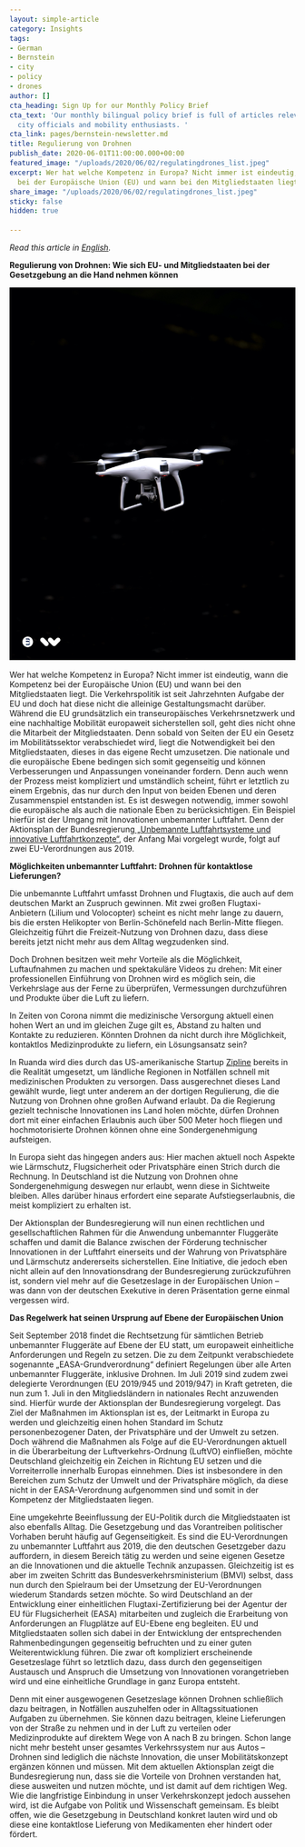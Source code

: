 ```yaml
---
layout: simple-article
category: Insights
tags:
- German
- Bernstein
- city
- policy
- drones
author: []
cta_heading: Sign Up for our Monthly Policy Brief
cta_text: 'Our monthly bilingual policy brief is full of articles relevant to policymakers,
  city officials and mobility enthusiasts. '
cta_link: pages/bernstein-newsletter.md
title: Regulierung von Drohnen
publish_date: 2020-06-01T11:00:00.000+00:00
featured_image: "/uploads/2020/06/02/regulatingdrones_list.jpeg"
excerpt: Wer hat welche Kompetenz in Europa? Nicht immer ist eindeutig, wann die Kompetenz
  bei der Europäische Union (EU) und wann bei den Mitgliedstaaten liegt.
share_image: "/uploads/2020/06/02/regulatingdrones_list.jpeg"
sticky: false
hidden: true

---
```

_Read this article in_ [_English_](www.wundermobility.com//blog/regulating-drones-how-the-eu-and-member-states-can-have-a-hand-in-legislation)_._

**Regulierung von Drohnen: Wie sich EU- und Mitgliedstaaten bei der Gesetzgebung an die Hand nehmen können**

![](/uploads/2020/06/02/regulatingdrones_body.jpg)

Wer hat welche Kompetenz in Europa? Nicht immer ist eindeutig, wann die Kompetenz bei der Europäische Union (EU) und wann bei den Mitgliedstaaten liegt. Die Verkehrspolitik ist seit Jahrzehnten Aufgabe der EU und doch hat diese nicht die alleinige Gestaltungsmacht darüber. Während die EU grundsätzlich ein transeuropäisches Verkehrsnetzwerk und eine nachhaltige Mobilität europaweit sicherstellen soll, geht dies nicht ohne die Mitarbeit der Mitgliedstaaten. Denn sobald von Seiten der EU ein Gesetz im Mobilitätssektor verabschiedet wird, liegt die Notwendigkeit bei den Mitgliedstaaten, dieses in das eigene Recht umzusetzen. Die nationale und die europäische Ebene bedingen sich somit gegenseitig und können Verbesserungen und Anpassungen voneinander fordern. Denn auch wenn der Prozess meist kompliziert und umständlich scheint, führt er letztlich zu einem Ergebnis, das nur durch den Input von beiden Ebenen und deren Zusammenspiel entstanden ist. Es ist deswegen notwendig, immer sowohl die europäische als auch die nationale Eben zu berücksichtigen. Ein Beispiel hierfür ist der Umgang mit Innovationen unbemannter Luftfahrt. Denn der Aktionsplan der Bundesregierung[ „Unbemannte Luftfahrtsysteme und innovative Luftfahrtkonzepte“](https://www.bmvi.de/SharedDocs/DE/Anlage/DG/aktionsplan-drohnen.pdf?__blob=publicationFile), der Anfang Mai vorgelegt wurde, folgt auf zwei EU-Verordnungen aus 2019.

**Möglichkeiten unbemannter Luftfahrt: Drohnen für kontaktlose Lieferungen?**

Die unbemannte Luftfahrt umfasst Drohnen und Flugtaxis, die auch auf dem deutschen Markt an Zuspruch gewinnen. Mit zwei großen Flugtaxi-Anbietern (Lilium und Volocopter) scheint es nicht mehr lange zu dauern, bis die ersten Helikopter von Berlin-Schönefeld nach Berlin-Mitte fliegen. Gleichzeitig führt die Freizeit-Nutzung von Drohnen dazu, dass diese bereits jetzt nicht mehr aus dem Alltag wegzudenken sind.

Doch Drohnen besitzen weit mehr Vorteile als die Möglichkeit, Luftaufnahmen zu machen und spektakuläre Videos zu drehen: Mit einer professionellen Einführung von Drohnen wird es möglich sein, die Verkehrslage aus der Ferne zu überprüfen, Vermessungen durchzuführen und Produkte über die Luft zu liefern.

In Zeiten von Corona nimmt die medizinische Versorgung aktuell einen hohen Wert an und im gleichen Zuge gilt es, Abstand zu halten und Kontakte zu reduzieren. Könnten Drohnen da nicht durch ihre Möglichkeit, kontaktlos Medizinprodukte zu liefern, ein Lösungsansatz sein?

In Ruanda wird dies durch das US-amerikanische Startup [Zipline](https://flyzipline.com/) bereits in die Realität umgesetzt, um ländliche Regionen in Notfällen schnell mit medizinischen Produkten zu versorgen. Dass ausgerechnet dieses Land gewählt wurde, liegt unter anderem an der dortigen Regulierung, die die Nutzung von Drohnen ohne großen Aufwand erlaubt. Da die Regierung gezielt technische Innovationen ins Land holen möchte, dürfen Drohnen dort mit einer einfachen Erlaubnis auch über 500 Meter hoch fliegen und hochmotorisierte Drohnen können ohne eine Sondergenehmigung aufsteigen.

In Europa sieht das hingegen anders aus: Hier machen aktuell noch Aspekte wie Lärmschutz, Flugsicherheit oder Privatsphäre einen Strich durch die Rechnung. In Deutschland ist die Nutzung von Drohnen ohne Sondergenehmigung deswegen nur erlaubt, wenn diese in Sichtweite bleiben. Alles darüber hinaus erfordert eine separate Aufstiegserlaubnis, die meist kompliziert zu erhalten ist.

Der Aktionsplan der Bundesregierung will nun einen rechtlichen und gesellschaftlichen Rahmen für die Anwendung unbemannter Fluggeräte schaffen und damit die Balance zwischen der Förderung technischer Innovationen in der Luftfahrt einerseits und der Wahrung von Privatsphäre und Lärmschutz andererseits sicherstellen. Eine Initiative, die jedoch eben nicht allein auf den Innovationsdrang der Bundesregierung zurückzuführen ist, sondern viel mehr auf die Gesetzeslage in der Europäischen Union – was dann von der deutschen Exekutive in deren Präsentation gerne einmal vergessen wird.

**Das Regelwerk hat seinen Ursprung auf Ebene der Europäischen Union**

Seit September 2018 findet die Rechtsetzung für sämtlichen Betrieb unbemannter Fluggeräte auf Ebene der EU statt, um europaweit einheitliche Anforderungen und Regeln zu setzen. Die zu dem Zeitpunkt verabschiedete sogenannte „EASA-Grundverordnung“ definiert Regelungen über alle Arten unbemannter Fluggeräte, inklusive Drohnen. Im Juli 2019 sind zudem zwei delegierte Verordnungen (EU 2019/945 und 2019/947) in Kraft getreten, die nun zum 1. Juli in den Mitgliedsländern in nationales Recht anzuwenden sind. Hierfür wurde der Aktionsplan der Bundesregierung vorgelegt. Das Ziel der Maßnahmen im Aktionsplan ist es, der Leitmarkt in Europa zu werden und gleichzeitig einen hohen Standard im Schutz personenbezogener Daten, der Privatsphäre und der Umwelt zu setzen. Doch während die Maßnahmen als Folge auf die EU-Verordnungen aktuell in die Überarbeitung der Luftverkehrs-Ordnung (LuftVO) einfließen, möchte Deutschland gleichzeitig ein Zeichen in Richtung EU setzen und die Vorreiterrolle innerhalb Europas einnehmen. Dies ist insbesondere in den Bereichen zum Schutz der Umwelt und der Privatsphäre möglich, da diese nicht in der EASA-Verordnung aufgenommen sind und somit in der Kompetenz der Mitgliedstaaten liegen.

Eine umgekehrte Beeinflussung der EU-Politik durch die Mitgliedstaaten ist also ebenfalls Alltag. Die Gesetzgebung und das Vorantreiben politischer Vorhaben beruht häufig auf Gegenseitigkeit. Es sind die EU-Verordnungen zu unbemannter Luftfahrt aus 2019, die den deutschen Gesetzgeber dazu auffordern, in diesem Bereich tätig zu werden und seine eigenen Gesetze an die Innovationen und die aktuelle Technik anzupassen. Gleichzeitig ist es aber im zweiten Schritt das Bundesverkehrsministerium (BMVI) selbst, dass nun durch den Spielraum bei der Umsetzung der EU-Verordnungen wiederum Standards setzen möchte. So wird Deutschland an der Entwicklung einer einheitlichen Flugtaxi-Zertifizierung bei der Agentur der EU für Flugsicherheit (EASA) mitarbeiten und zugleich die Erarbeitung von Anforderungen an Flugplätze auf EU-Ebene eng begleiten. EU und Mitgliedstaaten sollen sich dabei in der Entwicklung der entsprechenden Rahmenbedingungen gegenseitig befruchten und zu einer guten Weiterentwicklung führen. Die zwar oft kompliziert erscheinende Gesetzeslage führt so letztlich dazu, dass durch den gegenseitigen Austausch und Anspruch die Umsetzung von Innovationen vorangetrieben wird und eine einheitliche Grundlage in ganz Europa entsteht.

Denn mit einer ausgewogenen Gesetzeslage können Drohnen schließlich dazu beitragen, in Notfällen auszuhelfen oder in Alltagssituationen Aufgaben zu übernehmen. Sie können dazu beitragen, kleine Lieferungen von der Straße zu nehmen und in der Luft zu verteilen oder Medizinprodukte auf direktem Wege von A nach B zu bringen. Schon lange nicht mehr besteht unser gesamtes Verkehrssystem nur aus Autos – Drohnen sind lediglich die nächste Innovation, die unser Mobilitätskonzept ergänzen können und müssen. Mit dem aktuellen Aktionsplan zeigt die Bundesregierung nun, dass sie die Vorteile von Drohnen verstanden hat, diese ausweiten und nutzen möchte, und ist damit auf dem richtigen Weg. Wie die langfristige Einbindung in unser Verkehrskonzept jedoch aussehen wird, ist die Aufgabe von Politik und Wissenschaft gemeinsam. Es bleibt offen, wie die Gesetzgebung in Deutschland konkret lauten wird und ob diese eine kontaktlose Lieferung von Medikamenten eher hindert oder fördert.